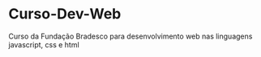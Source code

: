 # Curso-Dev-Web
Curso da Fundação Bradesco para desenvolvimento web nas linguagens  javascript, css e html
